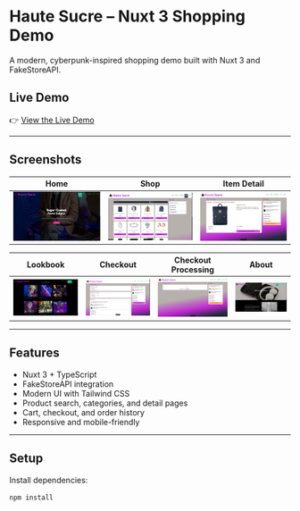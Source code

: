 # Haute Sucre – Nuxt 3 Shopping Demo

A modern, cyberpunk-inspired shopping demo built with Nuxt 3 and FakeStoreAPI.

## Live Demo

👉 [View the Live Demo](https://master.d10ym6o28kp1nb.amplifyapp.com/)

---

## Screenshots

| Home                                    | Shop                                    | Item Detail                                    |
| --------------------------------------- | --------------------------------------- | ---------------------------------------------- |
| ![](_screenshots/Vue-Shopping-Home.png) | ![](_screenshots/Vue-Shopping-Shop.png) | ![](_screenshots/Vue-Shopping-Item-Detail.png) |

| Lookbook                                    | Checkout                                    | Checkout Processing                                    | About                                    |
| ------------------------------------------- | ------------------------------------------- | ------------------------------------------------------ | ---------------------------------------- |
| ![](_screenshots/Vue-Shopping-Lookbook.png) | ![](_screenshots/Vue-Shopping-Checkout.png) | ![](_screenshots/Vue-Shopping-Checkout-Processing.png) | ![](_screenshots/Vue-Shopping-About.png) |

---

## Features

- Nuxt 3 + TypeScript
- FakeStoreAPI integration
- Modern UI with Tailwind CSS
- Product search, categories, and detail pages
- Cart, checkout, and order history
- Responsive and mobile-friendly

---

## Setup

Install dependencies:

```sh
npm install
```
